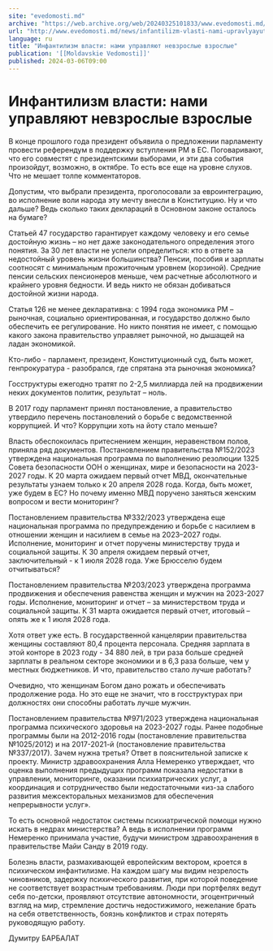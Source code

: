 ```yaml
---
site: "evedomosti.md"
archive: "https://web.archive.org/web/20240325101833/www.evedomosti.md/news/infantilizm-vlasti-nami-upravlyayut-nevzroslye-vzroslye"
url: "http://www.evedomosti.md/news/infantilizm-vlasti-nami-upravlyayut-nevzroslye-vzroslye"
language: ru
title: "Инфантилизм власти: нами управляют невзрослые взрослые"
publication: '[[Moldavskie Vedomosti]]'
published: 2024-03-06T09:00
---
```


# Инфантилизм власти: нами управляют невзрослые взрослые

В конце прошлого года президент объявила о предложении парламенту провести референдум в поддержку вступления РМ в ЕС. Поговаривают, что его совместят с президентскими выборами, и эти два события произойдут, возможно, в октябре. То есть все еще на уровне слухов. Что не мешает толпе комментаторов.

Допустим, что выбрали президента, проголосовали за евроинтеграцию, во исполнение воли народа эту мечту внесли в Конституцию. Ну и что дальше? Ведь сколько таких деклараций в Основном законе осталось на бумаге?

Статьей 47 государство гарантирует каждому человеку и его семье достойную жизнь – но нет даже законодательного определения этого понятия. За 30 лет власти не успели определиться: кто в ответе за недостойный уровень жизни большинства? Пенсии, пособия и зарплаты соотносят с минимальным прожиточным уровнем (корзиной). Средние пенсии сельских пенсионеров меньше, чем расчетные абсолютного и крайнего уровня бедности. И ведь никто не обязан добиваться достойной жизни народа.

Статья 126 не менее декларативна: с 1994 года экономика РМ – рыночная, социально ориентированная, и государство должно было обеспечить ее регулирование. Но никто понятия не имеет, с помощью какого закона правительство управляет рыночной, но дышащей на ладан экономикой.

Кто-либо - парламент, президент, Конституционный суд, быть может, генпрокуратура - разобрался, где спрятана эта рыночная экономика?

Госструктуры ежегодно тратят по 2-2,5 миллиарда лей на продвижении неких документов политик, результат – ноль.

В 2017 году парламент принял постановление, а правительство утвердило перечень постановлений о борьбе с ведомственной коррупцией. И что? Коррупции хоть на йоту стало меньше?

Власть обеспокоилась притеснением женщин, неравенством полов, приняла ряд документов. Постановлением правительства №152/2023 утверждена национальная программа по выполнению резолюции 1325 Совета безопасности ООН о женщинах, мире и безопасности на 2023-2027 годы. К 20 марта ожидаем первый отчет МВД, окончательные результаты узнаем только к 20 апреля 2028 года. Когда, быть может, уже будем в ЕС? Но почему именно МВД поручено заняться женским вопросом и вести мониторинг?

Постановлением правительства №332/2023 утверждена еще национальная программа по предупреждению и борьбе с насилием в отношении женщин и насилием в семье на 2023–2027 годы. Исполнение, мониторинг и отчет поручены министерству труда и социальной защиты. К 30 апреля ожидаем первый отчет, заключительный - к 1 июля 2028 года. Уже Брюсселю будем отчитываться?

Постановлением правительства №203/2023 утверждена программа продвижения и обеспечения равенства женщин и мужчин на 2023-2027 годы. Исполнение, мониторинг и отчет – за министерством труда и социальной защиты. К 31 марта ожидается первый отчет, итоговый – опять же к 1 июля 2028 года.

Хотя ответ уже есть. В государственной канцелярии правительства женщины составляют 80,4 процента персонала. Средняя зарплата в этой конторе в 2023 году - 34 880 лей, в три раза больше средней зарплаты в реальном секторе экономики и в 6,3 раза больше, чем у местных бюджетников. И что, правительство стало лучше работать?

Очевидно, что женщинам Богом дано рожать и обеспечивать продолжение рода. Но это еще не значит, что в госструктурах при должностях они способны работать лучше мужчин.

Постановлением правительства №971/2023 утверждена национальная программа психического здоровья на 2023-2027 годы. Ранее подобные программы были на 2012-2016 годы (постановление правительства №1025/2012) и на 2017-2021-й (постановление правительства №337/2017). Зачем нужна третья? Ответ в пояснительной записке к проекту. Министр здравоохранения Алла Немеренко утверждает, что оценка выполнения предыдущих программ показала недостатки в управлении, мониторинге, оказании психиатрических услуг, а координация и сотрудничество были недостаточными «из-за слабого развития межсекторальных механизмов для обеспечения непрерывности услуг».

То есть основной недостаток системы психиатрической помощи нужно искать в недрах министерства? А ведь в исполнении программ Немеренко принимала участие, будучи министром здравоохранения в правительстве Майи Санду в 2019 году.

Болезнь власти, размахивающей европейским вектором, кроется в психическом инфантилизме. На каждом шагу мы видим незрелость чиновников, задержку психического развития, при которой поведение не соответствует возрастным требованиям. Люди при портфелях ведут себя по-детски, проявляют отсутствие автономности, эгоцентричный взгляд на мир, стремление достичь недостижимого, нежелание брать на себя ответственность, боязнь конфликтов и страх потерять руководящую работу.

Думитру БАРБАЛАТ